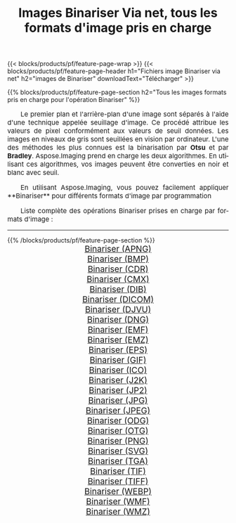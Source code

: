 ﻿---
title: Images Binariser Via net, tous les formats d'image pris en charge 
weight: 3920
url: /fr/net/binarize 
lang: fr
langdirlevel: 2
locales: zh-hans,ja,it,ru,de,es,fr,nl,id,lt,pl,pt,vi,tr,ko,zh-hant,ar,hi,th,sv,cs,uk,he
description: En utilisant Aspose.Imaging, vous pouvez facilement Binariser images Via net
---

{{< blocks/products/pf/feature-page-wrap >}}
{{< blocks/products/pf/feature-page-header h1="Fichiers image Binariser via net" h2="images de Binariser" downloadText="Télécharger" >}}


{{% blocks/products/pf/feature-page-section  h2="Tous les images formats pris en charge pour l'opération Binariser" %}}
<p align="justify" style="text-indent:2em;font-size:15px;">
Le premier plan et l'arrière-plan d'une image sont séparés à l'aide d'une technique appelée seuillage d'image. Ce procédé attribue les valeurs de pixel conformément aux valeurs de seuil données. Les images en niveaux de gris sont seuillées en vision par ordinateur. L'une des méthodes les plus connues est la binarisation par <b>Otsu</b> et par <b>Bradley</b>. Aspose.Imaging prend en charge les deux algorithmes. En utilisant ces algorithmes, vos images peuvent être converties en noir et blanc avec seuil.
</p>
<p align="justify" style="text-indent:2em;font-size:15px;">
En utilisant Aspose.Imaging, vous pouvez facilement appliquer **Binariser** pour différents formats d'image par programmation
</p>
<p align="justify" style="text-indent:2em;font-size:15px;">
Liste complète des opérations Binariser prises en charge par formats d'image :
</p>
<hr/>
{{% /blocks/products/pf/feature-page-section %}}
<div class="container-fluid productfamilypage bg-gray">
    <div class="convertypes bg-gray agp-content section">
        <div class="container">
		<div class="row other-converters" style="gap: 10px;font-size: 19px;text-align:center;">
		    <div class='col-md-2 other-converter remove-lp remove-rp'><a href="/imaging/fr/net/binarize/apng" style="padding:15px;">Binariser (APNG)</a></div><div class='col-md-2 other-converter remove-lp remove-rp'><a href="/imaging/fr/net/binarize/bmp" style="padding:15px;">Binariser (BMP)</a></div><div class='col-md-2 other-converter remove-lp remove-rp'><a href="/imaging/fr/net/binarize/cdr" style="padding:15px;">Binariser (CDR)</a></div><div class='col-md-2 other-converter remove-lp remove-rp'><a href="/imaging/fr/net/binarize/cmx" style="padding:15px;">Binariser (CMX)</a></div><div class='col-md-2 other-converter remove-lp remove-rp'><a href="/imaging/fr/net/binarize/dib" style="padding:15px;">Binariser (DIB)</a></div><div class='col-md-2 other-converter remove-lp remove-rp'><a href="/imaging/fr/net/binarize/dicom" style="padding:15px;">Binariser (DICOM)</a></div><div class='col-md-2 other-converter remove-lp remove-rp'><a href="/imaging/fr/net/binarize/djvu" style="padding:15px;">Binariser (DJVU)</a></div><div class='col-md-2 other-converter remove-lp remove-rp'><a href="/imaging/fr/net/binarize/dng" style="padding:15px;">Binariser (DNG)</a></div><div class='col-md-2 other-converter remove-lp remove-rp'><a href="/imaging/fr/net/binarize/emf" style="padding:15px;">Binariser (EMF)</a></div><div class='col-md-2 other-converter remove-lp remove-rp'><a href="/imaging/fr/net/binarize/emz" style="padding:15px;">Binariser (EMZ)</a></div><div class='col-md-2 other-converter remove-lp remove-rp'><a href="/imaging/fr/net/binarize/eps" style="padding:15px;">Binariser (EPS)</a></div><div class='col-md-2 other-converter remove-lp remove-rp'><a href="/imaging/fr/net/binarize/gif" style="padding:15px;">Binariser (GIF)</a></div><div class='col-md-2 other-converter remove-lp remove-rp'><a href="/imaging/fr/net/binarize/ico" style="padding:15px;">Binariser (ICO)</a></div><div class='col-md-2 other-converter remove-lp remove-rp'><a href="/imaging/fr/net/binarize/j2k" style="padding:15px;">Binariser (J2K)</a></div><div class='col-md-2 other-converter remove-lp remove-rp'><a href="/imaging/fr/net/binarize/jp2" style="padding:15px;">Binariser (JP2)</a></div><div class='col-md-2 other-converter remove-lp remove-rp'><a href="/imaging/fr/net/binarize/jpg" style="padding:15px;">Binariser (JPG)</a></div><div class='col-md-2 other-converter remove-lp remove-rp'><a href="/imaging/fr/net/binarize/jpeg" style="padding:15px;">Binariser (JPEG)</a></div><div class='col-md-2 other-converter remove-lp remove-rp'><a href="/imaging/fr/net/binarize/odg" style="padding:15px;">Binariser (ODG)</a></div><div class='col-md-2 other-converter remove-lp remove-rp'><a href="/imaging/fr/net/binarize/otg" style="padding:15px;">Binariser (OTG)</a></div><div class='col-md-2 other-converter remove-lp remove-rp'><a href="/imaging/fr/net/binarize/png" style="padding:15px;">Binariser (PNG)</a></div><div class='col-md-2 other-converter remove-lp remove-rp'><a href="/imaging/fr/net/binarize/svg" style="padding:15px;">Binariser (SVG)</a></div><div class='col-md-2 other-converter remove-lp remove-rp'><a href="/imaging/fr/net/binarize/tga" style="padding:15px;">Binariser (TGA)</a></div><div class='col-md-2 other-converter remove-lp remove-rp'><a href="/imaging/fr/net/binarize/tif" style="padding:15px;">Binariser (TIF)</a></div><div class='col-md-2 other-converter remove-lp remove-rp'><a href="/imaging/fr/net/binarize/tiff" style="padding:15px;">Binariser (TIFF)</a></div><div class='col-md-2 other-converter remove-lp remove-rp'><a href="/imaging/fr/net/binarize/webp" style="padding:15px;">Binariser (WEBP)</a></div><div class='col-md-2 other-converter remove-lp remove-rp'><a href="/imaging/fr/net/binarize/wmf" style="padding:15px;">Binariser (WMF)</a></div><div class='col-md-2 other-converter remove-lp remove-rp'><a href="/imaging/fr/net/binarize/wmz" style="padding:15px;">Binariser (WMZ)</a></div>
                </div>
        </div>
    </div>
</div>
<br/>
